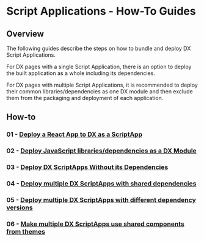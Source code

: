 # Script Applications - How-To Guides

## Overview
The following guides describe the steps on how to bundle and deploy DX Script Applications.

For DX pages with a single Script Application, there is an option to deploy the built application as a whole including its dependencies.

For DX pages with multiple Script Applications, it is recommended to deploy their common libraries/dependencies as one DX module and then  exclude them from the packaging and deployment of each application.

## How-to

### 01 - [Deploy a React App to DX as a ScriptApp]( ../scriptapps/01_basic_deployments.md)

### 02 - [Deploy JavaScript libraries/dependencies as a DX Module](../scriptapps/02_dependencies_as_module.md)

### 03 - [Deploy DX ScriptApps Without its Dependencies](../scriptapps/03_apps_excluding_dependencies.md)

### 04 - [Deploy multiple DX ScriptApps with shared dependencies](../scriptapps/04_apps_sharing_dependencies.md)

### 05 - [Deploy multiple DX ScriptApps with different dependency versions](../scriptapps/05_apps_with_diff_deploy_versions.md)

### 06 - [Make multiple DX ScriptApps use shared components from themes](../scriptapps/06_theme_component_in_app.md)

